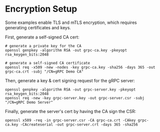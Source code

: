 # Encryption Setup

Some examples enable TLS and mTLS encryption, which requires generating
certificates and keys.


First, generate a self-signed CA cert:
```
# generate a private key for the CA
openssl genpkey -algorithm RSA -out grpc-ca.key -pkeyopt rsa_keygen_bits:2048

# generate a self-signed CA certificate
openssl req -x509 -new -nodes -key grpc-ca.key -sha256 -days 365 -out grpc-ca.crt -subj "/CN=gRPC Demo CA"
```

Then, generate a key & cert signing request for the gRPC server:
```
openssl genpkey -algorithm RSA -out grpc-server.key -pkeyopt rsa_keygen_bits:2048
openssl req -new -key grpc-server.key -out grpc-server.csr -subj "/CN=gRPC Demo Server"
```

Finally, generate the server's cert by having the CA sign the CSR:
```
openssl x509 -req -in grpc-server.csr -CA grpc-ca.crt -CAkey grpc-ca.key -CAcreateserial -out grpc-server.crt -days 365 -sha256
```
